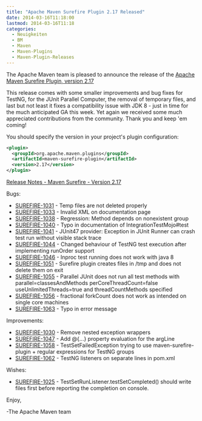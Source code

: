 ```yaml
---
title: "Apache Maven Surefire Plugin 2.17 Released"
date: 2014-03-16T11:18:00
lastmod: 2014-03-16T11:18
categories:
  - Neuigkeiten
  - BM
  - Maven
  - Maven-Plugins
  - Maven-Plugin-Releases
---
```

The Apache Maven team is pleased to announce the release of the 
[Apache Maven Surefire Plugin, version 2.17](http://maven.apache.org/surefire/maven-surefire-plugin/)

This release comes with some smaller improvements and bug fixes for TestNG,
for the JUnit Parallel Computer, the removal of temporary files, and last
but not least it fixes a compatibility issue with JDK 8 - just in time for
the much anticipated GA this week.
Yet again we received some much appreciated contributions from the
community. Thank you and keep 'em coming!

You should specify the version in your project's plugin configuration:

```xml
<plugin>
  <groupId>org.apache.maven.plugins</groupId>
  <artifactId>maven-surefire-plugin</artifactId>
  <version>2.17</version>
</plugin>
``` 

<!-- more -->

[Release Notes - Maven Surefire - Version 2.17](http://jira.codehaus.org/secure/ReleaseNote.jspa?projectId=10541&version=19536)

Bugs:

 * [SUREFIRE-1031](https://issues.apache.org/jira/browse/SUREFIRE-1031) - Temp files are not deleted properly
 * [SUREFIRE-1033](https://issues.apache.org/jira/browse/SUREFIRE-1033) - Invalid XML on documentation page
 * [SUREFIRE-1038](https://issues.apache.org/jira/browse/SUREFIRE-1038) - Regression: Method depends on nonexistent group
 * [SUREFIRE-1040](https://issues.apache.org/jira/browse/SUREFIRE-1040) - Typo in documentation of IntegrationTestMojo#test
 * [SUREFIRE-1041](https://issues.apache.org/jira/browse/SUREFIRE-1041) - JUnit47 provider: Exception in JUnit Runner can crash test run without visible stack trace
 * [SUREFIRE-1044](https://issues.apache.org/jira/browse/SUREFIRE-1044) - Changed behaviour of TestNG test execution after implementing runOrder support
 * [SUREFIRE-1046](https://issues.apache.org/jira/browse/SUREFIRE-1046) - Inproc test running does not work with java 8
 * [SUREFIRE-1051](https://issues.apache.org/jira/browse/SUREFIRE-1051) - Surefire plugin creates files in /tmp and does not delete them on exit
 * [SUREFIRE-1055](https://issues.apache.org/jira/browse/SUREFIRE-1055) - Parallel JUnit does not run all test methods with parallel=classesAndMethods perCoreThreadCount=false useUnlimitedThreads=true and threadCountMethods specified
 * [SUREFIRE-1056](https://issues.apache.org/jira/browse/SUREFIRE-1056) - fractional forkCount does not work as intended on single core machines
 * [SUREFIRE-1063](https://issues.apache.org/jira/browse/SUREFIRE-1063) - Typo in error message

Improvements:

 * [SUREFIRE-1030](https://issues.apache.org/jira/browse/SUREFIRE-1030) - Remove nested exception wrappers
 * [SUREFIRE-1047](https://issues.apache.org/jira/browse/SUREFIRE-1047) - Add @{...} property evaluation for the argLine
 * [SUREFIRE-1058](https://issues.apache.org/jira/browse/SUREFIRE-1058) - TestSetFailedException trying to use maven-surefire-plugin + regular expressions for TestNG groups
 * [SUREFIRE-1062](https://issues.apache.org/jira/browse/SUREFIRE-1062) - TestNG listeners on separate lines in pom.xml

Wishes:

 * [SUREFIRE-1025](https://issues.apache.org/jira/browse/SUREFIRE-1025) - TestSetRunListener.testSetCompleted() should write files first before reporting the completion on console.


Enjoy,

-The Apache Maven team

